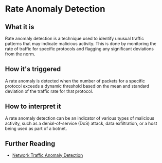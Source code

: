 # Rate Anomaly Detection

## What it is

Rate anomaly detection is a technique used to identify unusual traffic patterns that may indicate malicious activity. This is done by monitoring the rate of traffic for specific protocols and flagging any significant deviations from the norm.

## How it's triggered

A rate anomaly is detected when the number of packets for a specific protocol exceeds a dynamic threshold based on the mean and standard deviation of the traffic rate for that protocol.

## How to interpret it

A rate anomaly detection can be an indicator of various types of malicious activity, such as a denial-of-service (DoS) attack, data exfiltration, or a host being used as part of a botnet.

## Further Reading

-   [Network Traffic Anomaly Detection](https://www.cisco.com/c/en/us/products/security/what-is-network-traffic-analysis.html)

